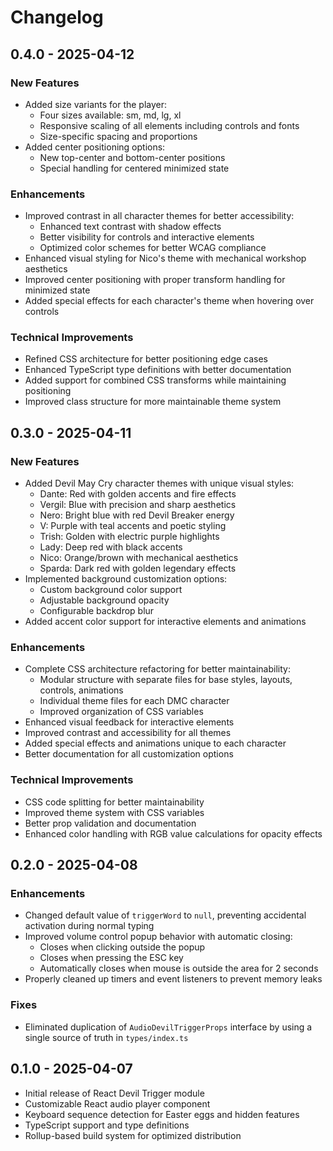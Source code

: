 # Changelog

## 0.4.0 - 2025-04-12

### New Features
- Added size variants for the player:
  - Four sizes available: sm, md, lg, xl
  - Responsive scaling of all elements including controls and fonts
  - Size-specific spacing and proportions
- Added center positioning options:
  - New top-center and bottom-center positions
  - Special handling for centered minimized state

### Enhancements
- Improved contrast in all character themes for better accessibility:
  - Enhanced text contrast with shadow effects
  - Better visibility for controls and interactive elements
  - Optimized color schemes for better WCAG compliance
- Enhanced visual styling for Nico's theme with mechanical workshop aesthetics
- Improved center positioning with proper transform handling for minimized state
- Added special effects for each character's theme when hovering over controls

### Technical Improvements
- Refined CSS architecture for better positioning edge cases
- Enhanced TypeScript type definitions with better documentation
- Added support for combined CSS transforms while maintaining positioning
- Improved class structure for more maintainable theme system

## 0.3.0 - 2025-04-11

### New Features
- Added Devil May Cry character themes with unique visual styles:
  - Dante: Red with golden accents and fire effects
  - Vergil: Blue with precision and sharp aesthetics
  - Nero: Bright blue with red Devil Breaker energy
  - V: Purple with teal accents and poetic styling
  - Trish: Golden with electric purple highlights
  - Lady: Deep red with black accents
  - Nico: Orange/brown with mechanical aesthetics
  - Sparda: Dark red with golden legendary effects
- Implemented background customization options:
  - Custom background color support
  - Adjustable background opacity
  - Configurable backdrop blur
- Added accent color support for interactive elements and animations

### Enhancements
- Complete CSS architecture refactoring for better maintainability:
  - Modular structure with separate files for base styles, layouts, controls, animations
  - Individual theme files for each DMC character
  - Improved organization of CSS variables
- Enhanced visual feedback for interactive elements
- Improved contrast and accessibility for all themes
- Added special effects and animations unique to each character
- Better documentation for all customization options

### Technical Improvements
- CSS code splitting for better maintainability
- Improved theme system with CSS variables
- Better prop validation and documentation
- Enhanced color handling with RGB value calculations for opacity effects

## 0.2.0 - 2025-04-08

### Enhancements
- Changed default value of `triggerWord` to `null`, preventing accidental activation during normal typing
- Improved volume control popup behavior with automatic closing:
  - Closes when clicking outside the popup
  - Closes when pressing the ESC key
  - Automatically closes when mouse is outside the area for 2 seconds
- Properly cleaned up timers and event listeners to prevent memory leaks

### Fixes
- Eliminated duplication of `AudioDevilTriggerProps` interface by using a single source of truth in `types/index.ts`

## 0.1.0 - 2025-04-07

- Initial release of React Devil Trigger module
- Customizable React audio player component
- Keyboard sequence detection for Easter eggs and hidden features
- TypeScript support and type definitions
- Rollup-based build system for optimized distribution
